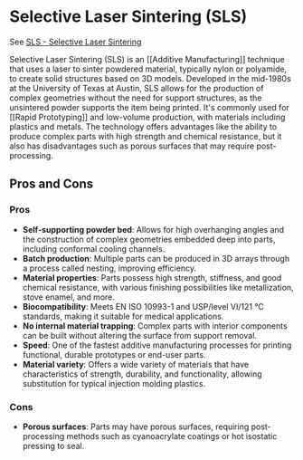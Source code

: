 # Selective Laser Sintering (SLS)
See [SLS - Selective Laser Sintering](https://en.wikipedia.org/wiki/Selective_laser_sintering)

Selective Laser Sintering (SLS) is an [[Additive Manufacturing]] technique that uses a laser to sinter powdered material, typically nylon or polyamide, to create solid structures based on 3D models. Developed in the mid-1980s at the University of Texas at Austin, SLS allows for the production of complex geometries without the need for support structures, as the unsintered powder supports the item being printed. It's commonly used for [[Rapid Prototyping]] and low-volume production, with materials including plastics and metals. The technology offers advantages like the ability to produce complex parts with high strength and chemical resistance, but it also has disadvantages such as porous surfaces that may require post-processing.

## Pros and Cons 

### Pros
- **Self-supporting powder bed**: Allows for high overhanging angles and the construction of complex geometries embedded deep into parts, including conformal cooling channels.
- **Batch production**: Multiple parts can be produced in 3D arrays through a process called nesting, improving efficiency.
- **Material properties**: Parts possess high strength, stiffness, and good chemical resistance, with various finishing possibilities like metallization, stove enamel, and more.
- **Biocompatibility**: Meets EN ISO 10993-1 and USP/level VI/121 °C standards, making it suitable for medical applications.
- **No internal material trapping**: Complex parts with interior components can be built without altering the surface from support removal.
- **Speed**: One of the fastest additive manufacturing processes for printing functional, durable prototypes or end-user parts.
- **Material variety**: Offers a wide variety of materials that have characteristics of strength, durability, and functionality, allowing substitution for typical injection molding plastics.

### Cons
- **Porous surfaces**: Parts may have porous surfaces, requiring post-processing methods such as cyanoacrylate coatings or hot isostatic pressing to seal.
